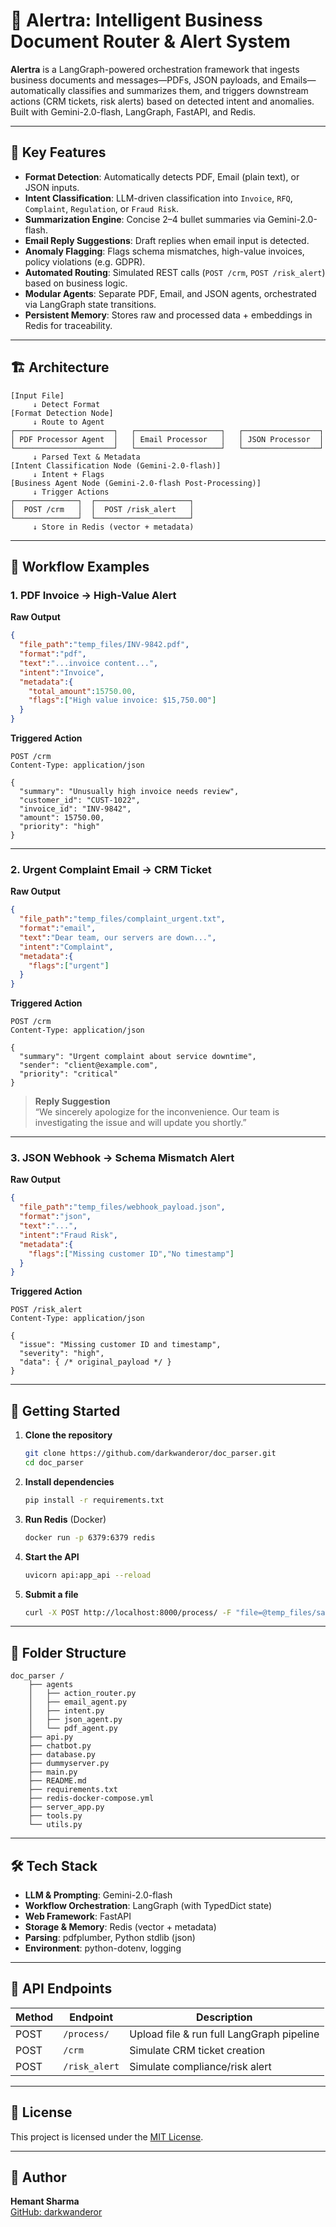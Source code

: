 # 🧠 Alertra: Intelligent Business Document Router & Alert System

**Alertra** is a LangGraph-powered orchestration framework that ingests business documents and messages—PDFs, JSON payloads, and Emails—automatically classifies and summarizes them, and triggers downstream actions (CRM tickets, risk alerts) based on detected intent and anomalies. Built with Gemini-2.0-flash, LangGraph, FastAPI, and Redis.

---

## 📌 Key Features

- **Format Detection**: Automatically detects PDF, Email (plain text), or JSON inputs.  
- **Intent Classification**: LLM-driven classification into `Invoice`, `RFQ`, `Complaint`, `Regulation`, or `Fraud Risk`.  
- **Summarization Engine**: Concise 2–4 bullet summaries via Gemini-2.0-flash.  
- **Email Reply Suggestions**: Draft replies when email input is detected.  
- **Anomaly Flagging**: Flags schema mismatches, high-value invoices, policy violations (e.g. GDPR).  
- **Automated Routing**: Simulated REST calls (`POST /crm`, `POST /risk_alert`) based on business logic.  
- **Modular Agents**: Separate PDF, Email, and JSON agents, orchestrated via LangGraph state transitions.  
- **Persistent Memory**: Stores raw and processed data + embeddings in Redis for traceability.

---

## 🏗 Architecture

```
[Input File] 
     ↓ Detect Format 
[Format Detection Node]
     ↓ Route to Agent
┌──────────────────────┐   ┌───────────────────┐   ┌─────────────────┐
│ PDF Processor Agent  │   │ Email Processor   │   │ JSON Processor  │
└──────────────────────┘   └───────────────────┘   └─────────────────┘
     ↓ Parsed Text & Metadata
[Intent Classification Node (Gemini-2.0-flash)]
     ↓ Intent + Flags
[Business Agent Node (Gemini-2.0-flash Post-Processing)]
     ↓ Trigger Actions
┌──────────────┐  ┌─────────────────────┐
│  POST /crm   │  │  POST /risk_alert   │
└──────────────┘  └─────────────────────┘
     ↓ Store in Redis (vector + metadata)
```

---

## 🔁 Workflow Examples

### 1. PDF Invoice → High-Value Alert

**Raw Output**  
```json
{
  "file_path":"temp_files/INV-9842.pdf",
  "format":"pdf",
  "text":"...invoice content...",
  "intent":"Invoice",
  "metadata":{
    "total_amount":15750.00,
    "flags":["High value invoice: $15,750.00"]
  }
}
```

**Triggered Action**  
```http
POST /crm
Content-Type: application/json

{
  "summary": "Unusually high invoice needs review",
  "customer_id": "CUST-1022",
  "invoice_id": "INV-9842",
  "amount": 15750.00,
  "priority": "high"
}
```

---

### 2. Urgent Complaint Email → CRM Ticket

**Raw Output**  
```json
{
  "file_path":"temp_files/complaint_urgent.txt",
  "format":"email",
  "text":"Dear team, our servers are down...",
  "intent":"Complaint",
  "metadata":{
    "flags":["urgent"]
  }
}
```

**Triggered Action**  
```http
POST /crm
Content-Type: application/json

{
  "summary": "Urgent complaint about service downtime",
  "sender": "client@example.com",
  "priority": "critical"
}
```

> **Reply Suggestion**  
> “We sincerely apologize for the inconvenience. Our team is investigating the issue and will update you shortly.”

---

### 3. JSON Webhook → Schema Mismatch Alert

**Raw Output**  
```json
{
  "file_path":"temp_files/webhook_payload.json",
  "format":"json",
  "text":"...",
  "intent":"Fraud Risk",
  "metadata":{
    "flags":["Missing customer ID","No timestamp"]
  }
}
```

**Triggered Action**  
```http
POST /risk_alert
Content-Type: application/json

{
  "issue": "Missing customer ID and timestamp",
  "severity": "high",
  "data": { /* original_payload */ }
}
```

---

## 🚀 Getting Started

1. **Clone the repository**  
   ```bash
   git clone https://github.com/darkwanderor/doc_parser.git
   cd doc_parser
   ```

2. **Install dependencies**  
   ```bash
   pip install -r requirements.txt
   ```

3. **Run Redis** (Docker)  
   ```bash
   docker run -p 6379:6379 redis
   ```

4. **Start the API**  
   ```bash
   uvicorn api:app_api --reload
   ```

5. **Submit a file**  
   ```bash
   curl -X POST http://localhost:8000/process/ -F "file=@temp_files/sample.pdf"
   ```

---

## 📁 Folder Structure

```
doc_parser /
    ├── agents
    │   ├── action_router.py
    │   ├── email_agent.py
    │   ├── intent.py
    │   ├── json_agent.py
    │   └── pdf_agent.py
    ├── api.py
    ├── chatbot.py
    ├── database.py
    ├── dummyserver.py
    ├── main.py
    ├── README.md
    ├── requirements.txt
    ├── redis-docker-compose.yml
    ├── server_app.py
    ├── tools.py
    └── utils.py
```

---

## 🛠 Tech Stack

- **LLM & Prompting**: Gemini-2.0-flash  
- **Workflow Orchestration**: LangGraph (with TypedDict state)  
- **Web Framework**: FastAPI  
- **Storage & Memory**: Redis (vector + metadata)  
- **Parsing**: pdfplumber, Python stdlib (json)  
- **Environment**: python-dotenv, logging  

---

## 📜 API Endpoints

| Method | Endpoint                    | Description                                  |
|--------|-----------------------------|----------------------------------------------|
| POST   | `/process/`                 | Upload file & run full LangGraph pipeline    |
| POST   | `/crm`                      | Simulate CRM ticket creation                 |
| POST   | `/risk_alert`               | Simulate compliance/risk alert               |

---

## 📝 License

This project is licensed under the [MIT License](LICENSE).

---

## 👤 Author

**Hemant Sharma**  
[GitHub: darkwanderor](https://github.com/darkwanderor)